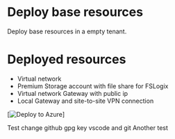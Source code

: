 # Deploy base resources
Deploy base resources in a empty tenant.

# Deployed resources
  - Virtual network
  - Premium Storage account with file share for FSLogix
  - Virtual network Gateway with public ip
  - Local Gateway and site-to-site VPN connection

[![Deploy to Azure](https://aka.ms/deploytoazurebutton)]

Test change github gpg key vscode and git
Another test